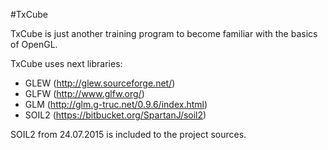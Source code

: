 #TxCube

TxCube is just another training program to become familiar with the basics of OpenGL.

TxCube uses next libraries:
* GLEW (http://glew.sourceforge.net/)
* GLFW (http://www.glfw.org/)
* GLM (http://glm.g-truc.net/0.9.6/index.html)
* SOIL2 (https://bitbucket.org/SpartanJ/soil2)

SOIL2 from 24.07.2015 is included to the project sources.

